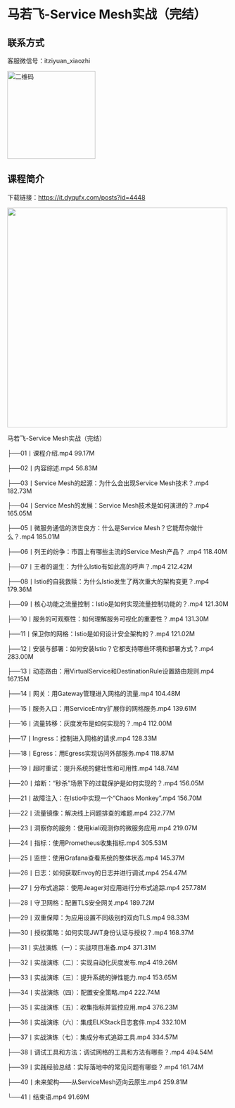 # 马若飞-Service Mesh实战（完结）

## 联系方式

客服微信号：itziyuan_xiaozhi

<img src="https://ziyuanyun.oss-cn-guangzhou.aliyuncs.com/common/20240614073449/666b82192834a.jpg" width="200" height="200" alt="二维码">

## 课程简介

下载链接：https://it.dyqufx.com/posts?id=4448

<img src="https://ziyuanyun.oss-cn-guangzhou.aliyuncs.com/yun/20240917073048/66e8bfa8bd0ba.jpg" width="500" alt="">

  

 马若飞-Service Mesh实战（完结）

 ├──01丨课程介绍.mp4 99.17M

 ├──02丨内容综述.mp4 56.83M

 ├──03丨Service Mesh的起源：为什么会出现Service Mesh技术？.mp4 182.73M

 ├──04丨Service Mesh的发展：Service Mesh技术是如何演进的？.mp4 165.05M

 ├──05丨微服务通信的济世良方：什么是Service Mesh？它能帮你做什么？.mp4 185.01M

 ├──06丨列王的纷争：市面上有哪些主流的Service Mesh产品？ .mp4 118.40M

 ├──07丨王者的诞生：为什么Istio有如此高的呼声？.mp4 212.42M

 ├──08丨Istio的自我救赎：为什么Istio发生了两次重大的架构变更？.mp4 179.36M

 ├──09丨核心功能之流量控制：Istio是如何实现流量控制功能的？.mp4 121.30M

 ├──10丨服务的可观察性：如何理解服务可视化的重要性？.mp4 131.30M

 ├──11丨保卫你的网格：Istio是如何设计安全架构的？.mp4 121.02M

 ├──12丨安装与部署：如何安装Istio？它都支持哪些环境和部署方式？.mp4 283.00M

 ├──13丨动态路由：用VirtualService和DestinationRule设置路由规则.mp4 167.15M

 ├──14丨网关：用Gateway管理进入网格的流量.mp4 104.48M

 ├──15丨服务入口：用ServiceEntry扩展你的网格服务.mp4 139.61M

 ├──16丨流量转移：灰度发布是如何实现的？.mp4 112.00M

 ├──17丨Ingress：控制进入网格的请求.mp4 128.33M

 ├──18丨Egress：用Egress实现访问外部服务.mp4 118.87M

 ├──19丨超时重试：提升系统的健壮性和可用性.mp4 148.74M

 ├──20丨熔断：“秒杀”场景下的过载保护是如何实现的？.mp4 156.05M

 ├──21丨故障注入：在Istio中实现一个“Chaos Monkey”.mp4 156.70M

 ├──22丨流量镜像：解决线上问题排查的难题.mp4 232.77M

 ├──23丨洞察你的服务：使用kiali观测你的微服务应用.mp4 219.07M

 ├──24丨指标：使用Prometheus收集指标.mp4 305.53M

 ├──25丨监控：使用Grafana查看系统的整体状态.mp4 145.37M

 ├──26丨日志：如何获取Envoy的日志并进行调试.mp4 254.47M

 ├──27丨分布式追踪：使用Jeager对应用进行分布式追踪.mp4 257.78M

 ├──28丨守卫网格：配置TLS安全网关.mp4 189.72M

 ├──29丨双重保障：为应用设置不同级别的双向TLS.mp4 98.33M

 ├──30丨授权策略：如何实现JWT身份认证与授权？.mp4 168.37M

 ├──31丨实战演练（一）：实战项目准备.mp4 371.31M

 ├──32丨实战演练（二）：实现自动化灰度发布.mp4 419.26M

 ├──33丨实战演练（三）：提升系统的弹性能力.mp4 153.65M

 ├──34丨实战演练（四）：配置安全策略.mp4 222.74M

 ├──35丨实战演练（五）：收集指标并监控应用.mp4 376.23M

 ├──36丨实战演练（六）：集成ELKStack日志套件.mp4 332.10M

 ├──37丨实战演练（七）：集成分布式追踪工具.mp4 334.57M

 ├──38丨调试工具和方法：调试网格的工具和方法有哪些？.mp4 494.54M

 ├──39丨实践经验总结：实际落地中的常见问题有哪些？.mp4 161.74M

 ├──40丨未来架构——从ServiceMesh迈向云原生.mp4 259.81M

 └──41丨结束语.mp4 91.69M

  